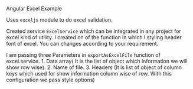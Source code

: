 Angular Excel Example

Uses `exceljs` module to do excel validation.

Created service `ExcelService` which can be integrated in any project for excel kind of utility. I created on of the function in which I styling header font of excel. You can changes according to your requirement.

I am passing three Parameters in `exportAsExcelFile` function of excel.service.
    1. Data array( It is the list of object which information we will show row wise).
    2. Name of file.
    3. Headers (It is list of object of column keys which used for show information column wise of row. With this configuration we pass style options)